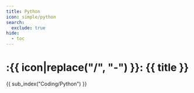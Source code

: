 ```yaml
---
title: Python
icon: simple/python
search:
  exclude: true
hide:
  - toc
---
```


# :{{ icon|replace("/", "-") }}: {{ title }}

{{ sub_index("Coding/Python") }}
